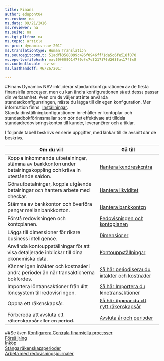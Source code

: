 ```yaml
---
title: Finans
author: edupont04
ms.custom: na
ms.date: 09/21/2016
ms.reviewer: na
ms.suite: na
ms.tgt_pltfrm: na
ms.topic: article
ms-prod: dynamics-nav-2017
ms.translationtype: Human Translation
ms.sourcegitcommit: 51adfb3588099c496f0946ff71da5c6fe518f070
ms.openlocfilehash: eac8096889147f0bfc7d3217276d2635ac1745c5
ms.contentlocale: sv-se
ms.lasthandoff: 06/26/2017

---
```


#<a name="finance"></a>Finans
Dynamics NAV inkluderar standardkonfigurationen av de flesta finansiella processer, men du kan ändra konfigurationen så att dessa passar din verksamhet.
Även om du väljer att inte använda standardkonfigureringen, måste du lägga till din egen konfiguration. Mer information finns i [Inställningar](setup.md).  
Standardinställningkonfigurationen innehåller en kontoplan och standardbokföringsmallar som gör det effektivare att tilldela standardredovisningskonton till kunder, leverantörer och artiklar.  



I följande tabell beskrivs en serie uppgifter, med länkar till de avsnitt där de beskrivs.

| Om du vill                                                                  | Gå till                      |
|---------------------------------------------------------------------|--------------------------|
|Koppla inkommande utbetalningar, stämma av bankkonton under betalningskoppling och kräva in utestående saldon. |[Hantera kundreskontra](receivables-manage-receivables.md)|
|Göra utbetalningar, koppla utgående betalningar och hantera arbete med checkar.|[Hantera likviditet](payables-manage-payables.md)|
|Stämma av bankkonton och överföra pengar mellan bankkonton.|[Hantera bankkonton](bank-manage-bank-accounts.md)|
|Förstå redovisningen och kontoplanen.|[Redovisningen och kontoplanen](finance-setup-general-ledger.md)|
|Lägga till dimensioner för rikare business intelligence.|[Dimensioner](finance-setup-dimensions.md)|
|Använda kontouppställningar för att visa detaljerade inblickar till dina ekonomiska data.|[Kontouppställningar](finance-setup-account-schedule.md)|
|Känner igen intäkter och kostnader i andra perioder än när transaktionerna bokfördes.|[Så här periodiserar du intäkter och kostnader](finance-setup-how-defer-revenue-expenses.md)|
|Importera löntransaktioner från ditt lönesystem till redovisningen.|[Så här Importera du lönetransaktioner](finance-setup-how-import-payroll-transactions.md)|
|Öppna ett räkenskapsår.|[Så här öppnar du ett nytt räkenskapsår](finance-setup-how-open-new-fiscal-year.md)|  
|Förbereda att avsluta ett räkenskapsår eller en period.|[Avsluta år och perioder](year-close-years-periods.md)|

##<a name="see-also"></a>Se även
[Konfigurera Centrala finansiella processer](finance-setup-setup-finance-setup.md)  
[Försäljning](sales-manage-sales.md)  
[Inköp](purchasing-manage-purchasing.md)  
[Stänga räkenskapsperioder](year-close-years-periods.md)  
[Arbeta med redovisningsjournaler](ui-work-general-journals.md)  

